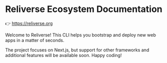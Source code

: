 # Reliverse Ecosystem Documentation

👉 <https://reliverse.org>

Welcome to Reliverse! This CLI helps you bootstrap and deploy new web apps in a matter of seconds.

The project focuses on Next.js, but support for other frameworks and additional features will be available soon. Happy coding!
